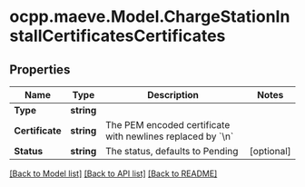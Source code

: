 # ocpp.maeve.Model.ChargeStationInstallCertificatesCertificates
## Properties

Name | Type | Description | Notes
------------ | ------------- | ------------- | -------------
**Type** | **string** |  | 
**Certificate** | **string** | The PEM encoded certificate with newlines replaced by &#x60;\\n&#x60; | 
**Status** | **string** | The status, defaults to Pending | [optional] 

[[Back to Model list]](../README.md#documentation-for-models) [[Back to API list]](../README.md#documentation-for-api-endpoints) [[Back to README]](../README.md)

